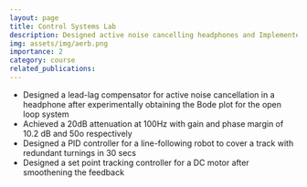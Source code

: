 ```yaml
---
layout: page
title: Control Systems Lab
description: Designed active noise cancelling headphones and Implemented control of a line following robot and DC motor position control
img: assets/img/aerb.png
importance: 2
category: course
related_publications: 
---
```

- Designed a lead-lag compensator for active noise cancellation in a headphone after experimentally obtaining the Bode plot for the open loop system
- Achieved a 20dB attenuation at 100Hz with gain and phase margin of 10.2 dB and 50o respectively
- Designed a PID controller for a line-following robot to cover a track with redundant turnings in 30 secs
- Designed a set point tracking controller for a DC motor after smoothening the feedback